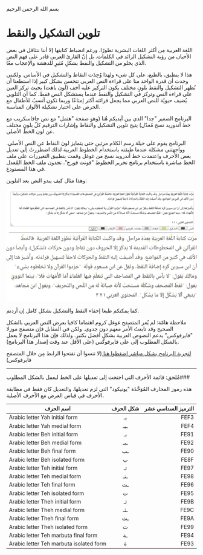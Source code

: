 بسم الله الرحمن الرحيم

# تلوين التشكيل والنقط

اللغة العربية مِن أكثر اللغات البشرية تطورًا. ورغم انضباط كتابتها إلا أننا نتثاقل في بعض الأحيان من رؤية التشكيل الزائد في الكلمات. بل إنّ القارئ العربي قادر على فهم النص الذي يخلو من التشكيل والنقط بشكلٍ مُثيرٍ للدهشة والإعجاب معًا.


هذا لا ينطبق، بالطبع، على كل شيء ولهذا وُجِدَت النقاط والتشكيل في الأساس. ولكنني وجدت أن قدرة الواحد منا على قراءة النص العربي تتحسن بشكل كبير إذا استطعنا أن نُظهر التشكيل والنقط بلونٍ مختلف يكون التركيز عليه أخف (لون باهت) بحيث تركز العين على قراءة النص وتركز في التشكيل والنقط عندما يستشكل النص فقط. كما أن التلوين يُضيف حيويًة للنص العربي مما يجعل قرائته أكثر إمتاعًا وربما تكون أنسبُ للأطفال مع الحرص على اختيار تشكيلة الألوان المناسبة.

البرنامج الصغير "جدا" الذي بين أيديكم هُنا (وهو صفحة "هتمل" مع نص جافاسكريب مع خط أندوريد نسخ مُعدّل) يتيح تلوين التشكيل والنقاط وإشارات الترقيم كلٌ بلونٍ مختلف عن لون الخط الأصلي. 

البرنامج يقوم على حيلة رسم الكلام مرتين حتى يتمايز لون النقاط عن النص الأصلي. وواجهتني مشكلة عندما طبقته باستخدام الخطوط العربية لذلك اضطررتُ إلى تعديل بعض الأحرف واعتمدت خط أندرويد نسخ من غوغل وقمت بتطبيق التغيررات على ملف الخط مباشرة باستخدام برنامج تحرير الخطوط "فونت فورج". تجدون ملف الخط المُعدل في هذا المستودع.

وهذا مثال كيف يبدو النص بعد التلوين:

![ ](تلوين_النقط_والتشكيل.jpg  "النقط والتشكيل بلون مختلف")


كما يمكنكم طبعا إخفاء النقط والتشكيل بشكل كامل إن أردتم.


ملاحظة هامّة: لم يُعر المتصفح غوغل كروم اهتماما كافيا بعرض النص العربي بالشكل الصحيح وقد تابعتُ الأمر معهم دون جدوى. ولكن في المقابل فإن متصفح موزلا "فايرفوكس" يدعم النصوص العربية بشكلٍ أفضل بكثير. ولذلك فإن هذا البرنامج لا يعمل بالشكل المطلوب إلى على فايرفوكس (على الأقل عند وقت إصدار هذا البرنامج).

[لتجربة البرنامج بشكل مباشر اضغطوا هنا ](https://kefahi.github.io/tashkeel/) 
(لا تنسوا أن تفتحوا الرابط مِن خلال المتصفح فايرفوكس)

----

مُلحق: قائمة الأحرف التي احتجت إلى تعديلها على الخط ليعمل بالشكل المطلوب###   

هذه رموز المحارف المُوَحَّدَة "يونيكود" التي لزم تعديلها. والتعديل كان فقط في مطابقة الأحرف في قياس العرض مع الأحرف الأصلية.


| اسم الحرف | شكل الحرف  | الترميز السداسي عشر |
| ---- |:---:| ---:|
|Arabic letter Yah initial form| يـ |FEF3 |
|Arabic letter Yah medial form| ـيـ |FEF4|
|Arabic letter Beh initial form| بـ |FE91|
|Arabic letter Beh medial form|  ـبـ |FE92|
|Arabic letter Beh final form| ـب |FE90|
|Arabic letter Beh isolated form| ب |FE8F|
|Arabic letter Teh initial form| تـ |FE97|
|Arabic letter Teh medial form| ـتـ |FE98|
|Arabic letter Teh final form|  ـت |FE96 |
|Arabic letter Teh isolated form| ت |FE95 |
|Arabic letter Theh initial form| ثـ |FE9B|
|Arabic letter Theh medial form| ـثـ |FE9C|
|Arabic letter Theh final form| ـث |FE9A|
|Arabic letter Theh isolated form| ث |FE99|
|Arabic letter Teh marbuta final form| ـة |FE94|
|Arabic letter Teh marbuta isolated form| ة |FE93|

